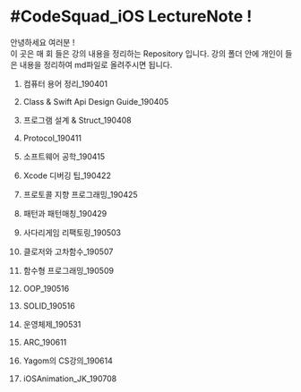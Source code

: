 #CodeSquad_iOS LectureNote !
==========
안녕하세요 여러분 ! <br> 
이 곳은 매 회 들은 강의 내용을 정리하는 Repository 입니다.
강의 폴더 안에 개인이 들은 내용을 정리하여 md파일로 올려주시면 됩니다.

1. 컴퓨터 용어 정리_190401 

2. Class & Swift Api Design Guide_190405 

3. 프로그램 설계 & Struct_190408 

4. Protocol_190411 

5. 소프트웨어 공학_190415 

6. Xcode 디버깅 팁_190422

7. 프로토콜 지향 프로그래밍_190425

8. 패턴과 패턴매칭_190429

9. 사다리게임 리팩토링_190503

10. 클로저와 고차함수_190507

11. 함수형 프로그래밍_190509

12. OOP_190516

13. SOLID_190516

14. 운영체제_190531

15. ARC_190611

16. Yagom의 CS강의_190614

17. iOSAnimation_JK_190708

